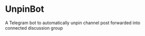 # UnpinBot
A Telegram bot to automatically unpin channel post forwarded into connected discussion group
